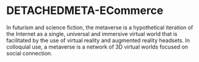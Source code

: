 # DETACHEDMETA-ECommerce

In futurism and science fiction, the metaverse is a hypothetical iteration of the Internet as a single, universal and immersive virtual world that is facilitated by the use of virtual reality and augmented reality headsets. In colloquial use, a metaverse is a network of 3D virtual worlds focused on social connection.
